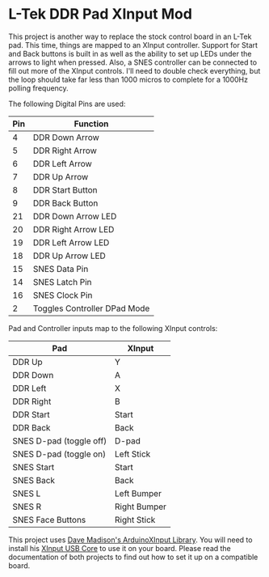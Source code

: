 # L-Tek DDR Pad XInput Mod

This project is another way to replace the stock control board in an L-Tek pad. This time, things are mapped to an XInput controller. Support for Start and Back buttons is built in as well as the ability to set up LEDs under the arrows to light when pressed. Also, a SNES controller can be connected to fill out more of the XInput controls. I'll need to double check everything, but the loop should take far less than 1000 micros to complete for a 1000Hz polling frequency.

The following Digital Pins are used:

Pin | Function
--- | --------
4 | DDR Down Arrow
5 | DDR Right Arrow
6 | DDR Left Arrow
7 | DDR Up Arrow
8 | DDR Start Button
9 | DDR Back Button
21 | DDR Down Arrow LED
20 | DDR Right Arrow LED
19 | DDR Left Arrow LED
18 | DDR Up Arrow LED
15 | SNES Data Pin
14 | SNES Latch Pin
16 | SNES Clock Pin
2 | Toggles Controller DPad Mode

Pad and Controller inputs map to the following XInput controls:

Pad | XInput
--- | ------
DDR Up | Y
DDR Down | A
DDR Left | X
DDR Right | B
DDR Start | Start
DDR Back | Back
SNES D-pad (toggle off) | D-pad
SNES D-pad (toggle on) | Left Stick
SNES Start | Start
SNES Back | Back
SNES L | Left Bumper
SNES R | Right Bumper
SNES Face Buttons | Right Stick

This project uses [Dave Madison's ArduinoXInput Library](https://github.com/dmadison/ArduinoXInput). You will need to install his [XInput USB Core](https://github.com/dmadison/ArduinoXInput_AVR) to use it on your board. Please read the documentation of both projects to find out how to set it up on a compatible board.

